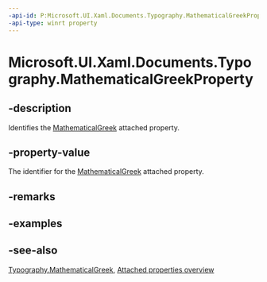 ```yaml
---
-api-id: P:Microsoft.UI.Xaml.Documents.Typography.MathematicalGreekProperty
-api-type: winrt property
---
```


<!-- Property syntax
public Windows.UI.Xaml.DependencyProperty MathematicalGreekProperty { get; }
-->

# Microsoft.UI.Xaml.Documents.Typography.MathematicalGreekProperty

## -description
Identifies the [MathematicalGreek](typography_mathematicalgreek.md) attached property.

## -property-value
The identifier for the [MathematicalGreek](typography_mathematicalgreek.md) attached property.

## -remarks

## -examples

## -see-also

[Typography.MathematicalGreek](typography_mathematicalgreek.md), [Attached properties overview](/windows/uwp/xaml-platform/attached-properties-overview)
